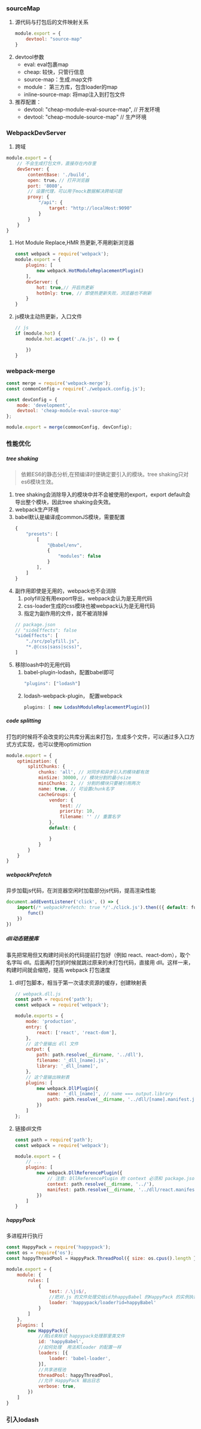 ### sourceMap
1. 源代码与打包后的文件映射关系
    ```js
    module.export = {
        devtool: "source-map"
    }
    ```
1. devtool参数
    - eval: eval包裹map
    - cheap: 较快，只管行信息
    - source-map：生成.map文件
    - module： 第三方库，包含loader的map
    - inline-source-map: 将map注入到打包文件
1. 推荐配置： 
    - devtool: "cheap-module-eval-source-map", // 开发环境
    - devtool: "cheap-module-source-map" // 生产环境

### WebpackDevServer
1. 跨域
```js
module.export = {
    // 不会生成打包文件，直接存在内存里
    devServer: {
        contentBase: './build',
        open: true，// 打开浏览器
        port: '8080'，
        // 设置代理，可以用于mock数据解决跨域问题
        proxy: {
            "/api": {
                target: "http://localHost:9090"
            }
        }
    }
}
```
1. Hot Module Replace,HMR 热更新,不用刷新浏览器
    ```js
    const webpack = require('webpack');
    module.export = {
        plugins: [
            new webpack.HotModuleReplacementPlugin()
        ],
        devServer: {
            hot: true,// 开启热更新
            hotOnly: true, // 即使热更新失败，浏览器也不刷新
        }
    }
    ```
1. js模块主动热更新，入口文件
    ```js
    // js
    if (module.hot) {
        module.hot.accpet('./a.js', () => {

        })
    }
    ```

### webpack-merge
```js
const merge = require('webpack-merge');
const commonConfig = require('./webpack.config.js');

const devConfig = {
    mode: 'development',
    devtool: 'cheap-module-eval-source-map'
};

module.export = merge(commonConfig, devConfig);
```

### 性能优化
##### tree shaking
> 依赖ES6的静态分析,在预编译时便确定要引入的模块。tree shaking只对es6模块生效。

1. tree shaking会消除导入的模块中并不会被使用的export，export default会导出整个模块，因此tree shaking会失效。
1. webpack生产环境
1. babel默认是编译成commonJS模块，需要配置
    ```js
    {
        "presets": [
            [
                "@babel/env",
                {
                    "modules": false
                }
            ],
        ]
    }
    ```
1. 副作用即使是无用的，webpack也不会消除
    1. polyfill没有用export导出，webpack会认为是无用代码
    1. css-loader生成的css模块也被webpack认为是无用代码
    1. 指定为副作用的文件，就不被消除掉
    ```js
    // package.json
    // "sideEffects": false
    "sideEffects": [
        "./src/polyfill.js",
        "*.@(css|sass|scss)",
    ]
    ```
1. 移除loash中的无用代码
    1. babel-plugin-lodash，配置babel即可
        ```js
        "plugins": ["lodash"]
        ```
    1. lodash-webpack-plugin， 配置webpack
        ```js
        plugins: [ new LodashModuleReplacementPlugin()]
        ```

##### code splitting
打包的时候将不会改变的公共库分离出来打包，生成多个文件，可以通过多入口方式方式实现，也可以使用optimiztion
```js
module.export = {
    optimization: {
        splitChunks: {
            chunks: 'all', // 对同步和异步引入的模块都有效
            minSize: 30000, // 模块分割的最小size
            miniChunks: 2, // 分割的模块只要被引用两次
            name: true, // 可设置chunk名字
            cacheGroups: {
                vendor: {
                    test: //
                    priority: 10,
                    filename: '' // 重置名字
                },
                default: {

                }
            }
        }
    }
}
```
##### webpackPrefetch
异步加载js代码，在浏览器空闲时加载部分js代码，提高渲染性能
```js
document.addEventListener('click', () => {
    import(/* webpackPrefetch: true */'./click.js').then(({ default: func }) => {
        func()
    })
})
```

##### dll动态链接库
事先把常用但又构建时间长的代码提前打包好（例如 react、react-dom），取个名字叫 dll。后面再打包的时候就跳过原来的未打包代码，直接用 dll。这样一来，构建时间就会缩短，提高 webpack 打包速度
1. dll打包脚本，相当于第一次请求资源的缓存，创建映射表
    ```js
    // webpack.dll.js
    const path = require('path');
    const webpack = require('webpack');

    module.exports = {
        mode: 'production',
        entry: {
            react: ['react', 'react-dom'],
        },
        // 这个是输出 dll 文件
        output: {
            path: path.resolve(__dirname, '../dll'),
            filename: '_dll_[name].js',
            library: '_dll_[name]',
        },
        // 这个是输出映射表
        plugins: [
            new webpack.DllPlugin({ 
                name: '_dll_[name]', // name === output.library
                path: path.resolve(__dirname, '../dll/[name].manifest.json'),
            })
        ]
    };
    ```
1. 链接dll文件
    ```js
    const path = require('path');
    const webpack = require('webpack');

    module.export = {
        // ...
        plugins: [
            new webpack.DllReferencePlugin({
                // 注意: DllReferencePlugin 的 context 必须和 package.json 的同级目录，要不然会链接失败
                context: path.resolve(__dirname, '../'),
                manifest: path.resolve(__dirname, '../dll/react.manifest.json'),
            })
        ]
    }
    ```

##### happyPack
多进程并行执行
```js
const HappyPack = require('happypack');
const os = require('os');
const happyThreadPool = HappyPack.ThreadPool({ size: os.cpus().length });// 并行数等于CPU数

module.export = {
    module: {
        rules: [
            {
                test: /.\js$/,
                //把对.js 的文件处理交给id为happyBabel 的HappyPack 的实例执行
                loader: 'happypack/loader?id=happyBabel'
            }
        ]
    },
    plugins: [
        new HappyPack({
            //用id来标识 happypack处理那里类文件
            id: 'happyBabel',
            //如何处理  用法和loader 的配置一样
            loaders: [{
                loader: 'babel-loader',
            }],
            //共享进程池
            threadPool: happyThreadPool,
            //允许 HappyPack 输出日志
            verbose: true,
        })
    ]
}
```

### 引入lodash
